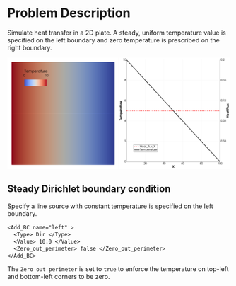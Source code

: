 
# **Problem Description**

Simulate heat transfer in a 2D plate. A steady, uniform temperature value is specified on the left boundary and zero temperature is prescribed on the right boundary. 

<p align="center">
   <img src="./plot-temp-flux.png" width="1000">
</p>


## Steady Dirichlet boundary condition

Specify a line source with constant temperature is specified on the left boundary.

```
<Add_BC name="left" > 
  <Type> Dir </Type> 
  <Value> 10.0 </Value> 
  <Zero_out_perimeter> false </Zero_out_perimeter> 
</Add_BC>  
```

The `Zero out perimeter` is set to `true` to enforce the temperature on top-left and bottom-left corners to be zero.



